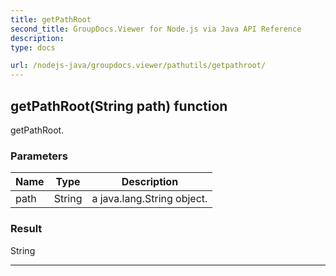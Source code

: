 ```yaml
---
title: getPathRoot
second_title: GroupDocs.Viewer for Node.js via Java API Reference
description: 
type: docs

url: /nodejs-java/groupdocs.viewer/pathutils/getpathroot/
---
```


## getPathRoot(String path)  function
getPathRoot.

### Parameters

| Name | Type | Description |
| --- | --- | --- |
| path | String | a java.lang.String object. |

### Result
String


---


